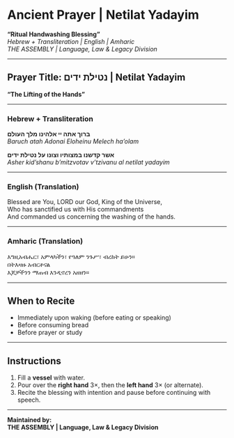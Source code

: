 
# Ancient Prayer | Netilat Yadayim  
**“Ritual Handwashing Blessing”**  
*Hebrew + Transliteration | English | Amharic*  
*THE ASSEMBLY | Language, Law & Legacy Division*

---

## Prayer Title: נטילת ידים | Netilat Yadayim  
**“The Lifting of the Hands”**

---

### Hebrew + Transliteration

**ברוך אתה יי אלהינו מלך העולם**  
*Baruch atah Adonai Eloheinu Melech ha’olam*  

**אשר קדשנו במצותיו וצונו על נטילת ידים**  
*Asher kid’shanu b’mitzvotav v’tzivanu al netilat yadayim*

---

### English (Translation)

Blessed are You, LORD our God, King of the Universe,  
Who has sanctified us with His commandments  
And commanded us concerning the washing of the hands.

---

### Amharic (Translation)

እግዚአብሔር፣ አምላካችን፣ የዓለም ንጉሥ፣ ብረከት ይሁን።  
በትእዛዙ አብርቶናል  
እጆቻችንን ማጠብ እንዲኖረን አዘዘን።

---

## When to Recite

- Immediately upon waking (before eating or speaking)
- Before consuming bread
- Before prayer or study

---

## Instructions

1. Fill a **vessel** with water.
2. Pour over the **right hand** 3×, then the **left hand** 3× (or alternate).
3. Recite the blessing with intention and pause before continuing with speech.

---

**Maintained by:**  
**THE ASSEMBLY | Language, Law & Legacy Division**

